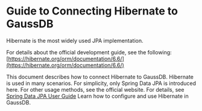 # Guide to Connecting Hibernate to GaussDB

Hibernate is the most widely used JPA implementation.

For details about the official development guide, see the following: [https://hibernate.org/orm/documentation/6.6/](https://hibernate.org/orm/documentation/6.6/)

This document describes how to connect Hibernate to GaussDB. Hibernate is used in many scenarios. For simplicity, only Spring Data JPA is introduced here. For other usage methods, see the official website. For details, see [Spring Data JPA User Guide](../../SpringDataJPA/3.3.x/README_en.md)	Learn how to configure and use Hibernate in GaussDB.

